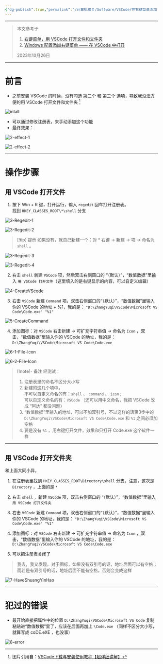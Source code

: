```yaml
---
{"dg-publish":true,"permalink":"/计算机相关/Software/VSCode/在右键菜单添加 “用 VSCode 打开”/","created":"2025-04-01T19:48","updated":"2025-04-01T23:36:34.444+08:00"}
---
```




---

> 本文参考于 
> 
> 1. [右键菜单，用 VSCode 打开文件和文件夹](https://www.jianshu.com/p/e8c29211fba9)
> 2. [Windows 配置添加右键菜单 —— 在 VSCode 中打开](https://cloud.tencent.com/developer/article/2069620)
>
> 2023年10月26日

---

# 前言

- 之前安装 VSCode 的时候，没有勾选 第二个 和 第三个 选项，导致我没法方便的用 VSCode 打开文件和文件夹 [^下面的图片引用于]
 
![intall](https://github.com/Ratherthan17/picx-images-hosting/raw/master/ObsidainNotes/Computer/Software/VSCode/AddRightClickMenu/intall.9dd4xjjglp.webp) 

- 可以通过修改注册表，来手动添加这个功能
- 最终效果：

![2-effect-1](https://github.com/Ratherthan17/picx-images-hosting/raw/master/ObsidainNotes/Computer/Software/VSCode/AddRightClickMenu/2-effect-1.6t7akwkkgs.webp)

![2-effect-2](https://github.com/Ratherthan17/picx-images-hosting/raw/master/ObsidainNotes/Computer/Software/VSCode/AddRightClickMenu/2-effect-2.ican0xise.webp)
 
 ---

# 操作步骤

## 用 VSCode 打开文件

 1. 按下 Win + R 键，打开运行，输入 `regedit` 回车打开注册表。  
	找到 `HKEY_CLASSES_ROOT\*\shell` 分支

![3-Regedit-1](https://github.com/Ratherthan17/picx-images-hosting/raw/master/ObsidainNotes/Computer/Software/VSCode/AddRightClickMenu/3-Regedit-1.4joa1f5l5f.webp)

![3-Regedit-2](https://github.com/Ratherthan17/picx-images-hosting/raw/master/ObsidainNotes/Computer/Software/VSCode/AddRightClickMenu/3-Regedit-2.lvwkquoi8.webp)

> [!tip] 提示
> 如果没有，就自己新建一个：对 * 右键 -> 新建 -> 项 -> 命名为 `shell` 。

![3-Regedit-3](https://github.com/Ratherthan17/picx-images-hosting/raw/master/ObsidainNotes/Computer/Software/VSCode/AddRightClickMenu/3-Regedit-3.pfiignwxs.webp)

![3-Regedit-4](https://github.com/Ratherthan17/picx-images-hosting/raw/master/ObsidainNotes/Computer/Software/VSCode/AddRightClickMenu/3-Regedit-4.2a59hxl6qc.webp)


2. 右击 `shell` 新建 ` VSCode ` 项，然后双击右侧窗口的 “（默认）”，“数值数据”里输入 `用 VSCode 打开文件`（这里填入的是右键显示的内容，可以自定义编辑）

![4-CreateVScode](https://github.com/Ratherthan17/picx-images-hosting/raw/master/ObsidainNotes/Computer/Software/VSCode/AddRightClickMenu/4-CreateVScode.1ovlvmwr8b.webp)

3. 右击 `VSCode` 新建 `Command` 项，双击右侧窗口的“（默认）”，“数值数据”里输入你的 VSCode 的地址 + %1，我的是： `"D:\ZhangYuqi\VSCode\Microsoft VS Code\Code.exe" "%1"`

![5-CreateCommand](https://github.com/Ratherthan17/picx-images-hosting/raw/master/ObsidainNotes/Computer/Software/VSCode/AddRightClickMenu/5-CreateCommand.9rjkof50j6.webp)

4. 添加图标：对 `VSCode` 右击新建 -> 可扩充字符串值 -> 命名为 `Icon` ，双击，“数值数据”里输入你的 VSCode 的地址，我的是：`D:\ZhangYuqi\VSCode\Microsoft VS Code\Code.exe`

![6-1-File-Icon](https://github.com/Ratherthan17/picx-images-hosting/raw/master/ObsidainNotes/Computer/Software/VSCode/AddRightClickMenu/6-1-File-Icon.7lk62nds2h.webp)

![6-2-File-Icon](https://github.com/Ratherthan17/picx-images-hosting/raw/master/ObsidainNotes/Computer/Software/VSCode/AddRightClickMenu/6-2-File-Icon.8ojvdj9o30.webp)

> [!note]- 备注
> 经测试：
> 1.  注册表里的命名不区分大小写
> 2. 新建的这几个项中，  
>	不可以自定义命名的有：`shell` 、 `command` 、 `icon` ;  
>	可以自定义命名的有：`VSCode` （还可以用中文命名，我把 VSCode 改成 “阿达” 都没问题）
> 3.  “数值数据”里输入的地址，可以不加双引号，不过这样的话第3步中的 
> 	`D:\ZhangYuqi\VSCode\Microsoft VS Code\Code.exe` 和 `%1` 之间必须加空格
> 4. 要是没有 `%1` ，用右键打开文件，效果和只打开 Code.exe 这个软件一样

---

## 用 VSCode 打开文件夹

和上面大同小异。

1. 在注册表里找到 `HKEY_CLASSES_ROOT\Directory\shell` 分支，注意，这次是 `Directory` ，上面的是 `*`  

2. 右击 `shell` ，新建 `VSCode` 项，双击右侧窗口的 “（默认）”，“数值数据”里输入 `用 VSCode 打开文件夹`

3. 右击 `VSCode` 新建 `Command` 项，双击右侧窗口的“（默认）”，“数值数据”里输入你的 VSCode 的地址，我的是： `"D:\ZhangYuqi\VSCode\Microsoft VS Code\Code.exe" "%1"`

4. 添加图标：对 `VSCode` 右击新建 -> 可扩充字符串值 -> 命名为 `Icon` ，双击，“数值数据”里输入你的 VSCode 的地址，我的是：`D:\ZhangYuqi\VSCode\Microsoft VS Code\Code.exe`

5. 可以把注册表关闭了

> 我去，我又发现，对于图标，如果没有双引号的话，地址后面可以有空格；而若是有双引号的话，地址后面不能有空格，否则会变成这样

![7-HaveShuangYinHao](https://github.com/Ratherthan17/picx-images-hosting/raw/master/ObsidainNotes/Computer/Software/VSCode/AddRightClickMenu/7-HaveShuangYinHao.m8ygni50.webp)

---

# 犯过的错误

- 最开始直接把属性中的位置 `D:\ZhangYuqi\VSCode\Microsoft VS Code` 复制粘贴进“数值数据”里了，应该在后面再加上 `\Code.exe` （同样不区分大小写，就算写成 coDE.eXE ，也没事）

![8-error](https://github.com/Ratherthan17/picx-images-hosting/raw/master/ObsidainNotes/Computer/Software/VSCode/AddRightClickMenu/8-error.77dqbsn6el.webp)



[^下面的图片引用于]: 图片引用自：[VSCode下载与安装使用教程【超详细讲解】](https://developer.aliyun.com/article/1174015)